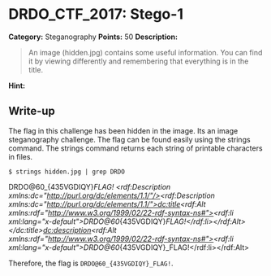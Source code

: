 # DRDO_CTF_2017: Stego-1

**Category:** Steganography
**Points:** 50
**Description:**

>An image (hidden.jpg) contains some useful information. You can find it by viewing differently and remembering that everything is in the title.

**Hint:**


## Write-up
The flag in this challenge has been hidden in the image. Its an image steganography challenge. The flag can be found easily using the strings command. The strings command returns each string of printable characters in files.


    $ strings hidden.jpg | grep DRDO
   DRDO@60_{435VGDIQY}_FLAG!
                <rdf:Description xmlns:dc="http://purl.org/dc/elements/1.1/"/><rdf:Description xmlns:dc="http://purl.org/dc/elements/1.1/"><dc:title><rdf:Alt xmlns:rdf="http://www.w3.org/1999/02/22-rdf-syntax-ns#"><rdf:li xml:lang="x-default">DRDO@60_{435VGDIQY}_FLAG!</rdf:li></rdf:Alt>
                        </dc:title><dc:description><rdf:Alt xmlns:rdf="http://www.w3.org/1999/02/22-rdf-syntax-ns#"><rdf:li xml:lang="x-default">DRDO@60_{435VGDIQY}_FLAG!</rdf:li></rdf:Alt>

Therefore, the flag is `DRDO@60_{435VGDIQY}_FLAG!`.